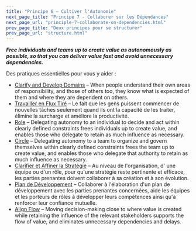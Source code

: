 ```yaml
---
title: "Principe 6 – Cultiver l'Autonomie"
next_page_title: "Principe 7 - Collaborer sur les Dépendances"
next_page_url: "principle-7-collaborate-on-dependencies.html"
prev_page_title: "Deux principes pour se structurer"
prev_page_url: "structure.html"
---
```



**_Free individuals and teams up to create value as autonomously as possible, so that you can deliver value fast and avoid unnecessary dependencies._**

Des pratiques essentielles pour vous y aider :

- [Clarify and Develop Domains](clarify-and-develop-domains.html) – When people understand their own areas of responsibility, and those of others too, they know what is expected of them and where they are dependent on others.
- [Travailler en Flux Tiré](pull-system-for-work.html) – Le fait que les gens puissent commencer de nouvelles tâches seulement quand ils ont la capacité de les traiter, élimine la surcharge et améliore la productivité.
- [Role](role.html) – Delegating autonomy to an individual to decide and act within clearly defined constraints frees individuals up to create value, and enables those who delegate to retain as much influence as necessary.
- [Circle](circle.html) – Delegating autonomy to a team to organize and govern themselves within clearly defined constraints frees the team up to create value, and enables those who delegate that authority to retain as much influence as necessary.
- [Clarifier et Affiner la Stratégie](section-clarify-and-develop-strategy) –  Au niveau de l'organisation, d' une équipe ou d'un rôle, pour qu'une stratégie reste pertinente et efficace, les parties prenantes doivent collaborer à sa création et à son évolution.
- [Plan de Développement](development-plan.html) – Collaborer à l'élaboration d'un plan de développement avec les parties prenantes concernées, aide les équipes et les porteurs de rôles à développer leurs compétences ainsi qu'à renforcer leur confiance mutuelle.
- [Align Flow](align-flow.html) – Moving decision-making close to where value is created while retaining the influence of the relevant stakeholders supports the flow of value, and eliminates unnecessary dependencies and delays.
